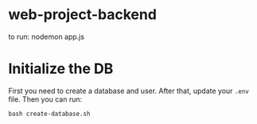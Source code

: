 # web-project-backend

to run: nodemon app.js

# Initialize the DB
First  you need to create a database and user. After that, update your `.env` file. Then you can run:
```
bash create-database.sh
```